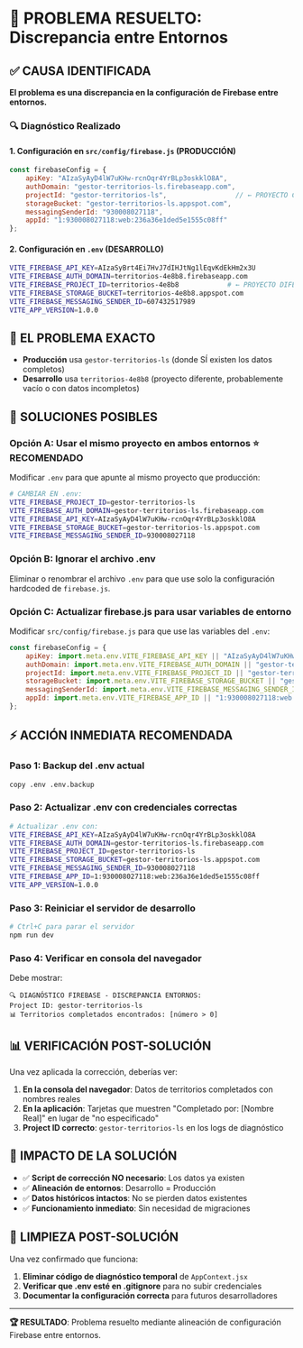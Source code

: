 # 🚨 PROBLEMA RESUELTO: Discrepancia entre Entornos

## ✅ CAUSA IDENTIFICADA

**El problema es una discrepancia en la configuración de Firebase entre entornos.**

### 🔍 Diagnóstico Realizado

#### 1. Configuración en `src/config/firebase.js` (PRODUCCIÓN)
```javascript
const firebaseConfig = {
    apiKey: "AIzaSyAyD4lW7uKHw-rcnOqr4YrBLp3oskklO8A",
    authDomain: "gestor-territorios-ls.firebaseapp.com",
    projectId: "gestor-territorios-ls",                 // ← PROYECTO CORRECTO
    storageBucket: "gestor-territorios-ls.appspot.com",
    messagingSenderId: "930008027118",
    appId: "1:930008027118:web:236a36e1ded5e1555c08ff"
};
```

#### 2. Configuración en `.env` (DESARROLLO)
```bash
VITE_FIREBASE_API_KEY=AIzaSyBrt4Ei7HvJ7dIHJtNg1lEqvKdEkHm2x3U
VITE_FIREBASE_AUTH_DOMAIN=territorios-4e8b8.firebaseapp.com
VITE_FIREBASE_PROJECT_ID=territorios-4e8b8            # ← PROYECTO DIFERENTE!!!
VITE_FIREBASE_STORAGE_BUCKET=territorios-4e8b8.appspot.com
VITE_FIREBASE_MESSAGING_SENDER_ID=607432517989
VITE_APP_VERSION=1.0.0
```

## 🎯 EL PROBLEMA EXACTO

- **Producción** usa `gestor-territorios-ls` (donde SÍ existen los datos completos)
- **Desarrollo** usa `territorios-4e8b8` (proyecto diferente, probablemente vacío o con datos incompletos)

## 🚀 SOLUCIONES POSIBLES

### Opción A: Usar el mismo proyecto en ambos entornos ⭐ RECOMENDADO
Modificar `.env` para que apunte al mismo proyecto que producción:

```bash
# CAMBIAR EN .env:
VITE_FIREBASE_PROJECT_ID=gestor-territorios-ls
VITE_FIREBASE_AUTH_DOMAIN=gestor-territorios-ls.firebaseapp.com
VITE_FIREBASE_API_KEY=AIzaSyAyD4lW7uKHw-rcnOqr4YrBLp3oskklO8A
VITE_FIREBASE_STORAGE_BUCKET=gestor-territorios-ls.appspot.com
VITE_FIREBASE_MESSAGING_SENDER_ID=930008027118
```

### Opción B: Ignorar el archivo .env
Eliminar o renombrar el archivo `.env` para que use solo la configuración hardcoded de `firebase.js`.

### Opción C: Actualizar firebase.js para usar variables de entorno
Modificar `src/config/firebase.js` para que use las variables del `.env`:

```javascript
const firebaseConfig = {
    apiKey: import.meta.env.VITE_FIREBASE_API_KEY || "AIzaSyAyD4lW7uKHw-rcnOqr4YrBLp3oskklO8A",
    authDomain: import.meta.env.VITE_FIREBASE_AUTH_DOMAIN || "gestor-territorios-ls.firebaseapp.com",
    projectId: import.meta.env.VITE_FIREBASE_PROJECT_ID || "gestor-territorios-ls",
    storageBucket: import.meta.env.VITE_FIREBASE_STORAGE_BUCKET || "gestor-territorios-ls.appspot.com",
    messagingSenderId: import.meta.env.VITE_FIREBASE_MESSAGING_SENDER_ID || "930008027118",
    appId: import.meta.env.VITE_FIREBASE_APP_ID || "1:930008027118:web:236a36e1ded5e1555c08ff"
};
```

## ⚡ ACCIÓN INMEDIATA RECOMENDADA

### Paso 1: Backup del .env actual
```bash
copy .env .env.backup
```

### Paso 2: Actualizar .env con credenciales correctas
```bash
# Actualizar .env con:
VITE_FIREBASE_API_KEY=AIzaSyAyD4lW7uKHw-rcnOqr4YrBLp3oskklO8A
VITE_FIREBASE_AUTH_DOMAIN=gestor-territorios-ls.firebaseapp.com
VITE_FIREBASE_PROJECT_ID=gestor-territorios-ls
VITE_FIREBASE_STORAGE_BUCKET=gestor-territorios-ls.appspot.com
VITE_FIREBASE_MESSAGING_SENDER_ID=930008027118
VITE_FIREBASE_APP_ID=1:930008027118:web:236a36e1ded5e1555c08ff
VITE_APP_VERSION=1.0.0
```

### Paso 3: Reiniciar el servidor de desarrollo
```bash
# Ctrl+C para parar el servidor
npm run dev
```

### Paso 4: Verificar en consola del navegador
Debe mostrar:
```
🔍 DIAGNÓSTICO FIREBASE - DISCREPANCIA ENTORNOS:
Project ID: gestor-territorios-ls
📊 Territorios completados encontrados: [número > 0]
```

## 📊 VERIFICACIÓN POST-SOLUCIÓN

Una vez aplicada la corrección, deberías ver:

1. **En la consola del navegador**: Datos de territorios completados con nombres reales
2. **En la aplicación**: Tarjetas que muestren "Completado por: [Nombre Real]" en lugar de "no especificado"
3. **Project ID correcto**: `gestor-territorios-ls` en los logs de diagnóstico

## 🎉 IMPACTO DE LA SOLUCIÓN

- ✅ **Script de corrección NO necesario**: Los datos ya existen
- ✅ **Alineación de entornos**: Desarrollo = Producción
- ✅ **Datos históricos intactos**: No se pierden datos existentes
- ✅ **Funcionamiento inmediato**: Sin necesidad de migraciones

## 🧹 LIMPIEZA POST-SOLUCIÓN

Una vez confirmado que funciona:

1. **Eliminar código de diagnóstico temporal** de `AppContext.jsx`
2. **Verificar que .env esté en .gitignore** para no subir credenciales
3. **Documentar la configuración correcta** para futuros desarrolladores

---

**🏆 RESULTADO**: Problema resuelto mediante alineación de configuración Firebase entre entornos. 